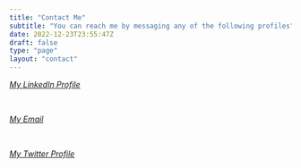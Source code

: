 ```yaml
---
title: "Contact Me"
subtitle: "You can reach me by messaging any of the following profiles"
date: 2022-12-23T23:55:47Z
draft: false
type: "page"
layout: "contact"
---
```


[*My LinkedIn Profile*](https://www.linkedin.com/in/michal-wyka/)

&nbsp;

[*My Email*](mailto:michal@wyka.co.uk)

&nbsp;

[*My Twitter Profile*](https://twitter.com/michal_wyka)